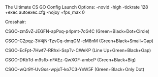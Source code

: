 The Ultimate CS GO Config
Launch Options:
-novid -high -tickrate 128 +exec autoexec.cfg -nojoy +fps_max 0

Crosshair:

CSGO-zm5vZ-JEGFN-apPxq-p4pmt-7cG4C (Green+Black+Dot+Circle)

CSGO-C2pqz-3V4jN-TzvCq-dmqGM-cM8nM (Green+Black+Small+Gap)

CSGO-EcFpt-7Hwf7-RRhxi-SspTv-CWeKP (Line Up+Green+Black+Gap)

CSGO-DKbTd-m9sfb-nFAEz-QwXOF-ambcP (Green+Black+Big)

CSGO-wQr9Y-UvGss-wpjxT-ko7C3-YnW5F (Green+Black+Only Dot)
